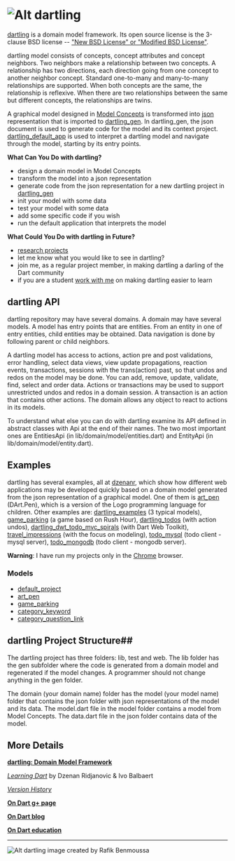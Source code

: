 # ![Alt dartling](https://raw.github.com/dzenanr/dartling/master/resources/dartling.png)

[dartling](https://github.com/dzenanr/dartling) is a domain model framework.
Its open source license is the 3-clause BSD license --
["New BSD License" or "Modified BSD License"](http://en.wikipedia.org/wiki/BSD_license).

dartling model consists of concepts, concept attributes and concept neighbors.
Two neighbors make a relationship between two concepts. A relationship has two
directions, each direction going from one concept to another neighbor concept.
Standard one-to-many and many-to-many relationships are supported. When both
concepts are the same, the relationship is reflexive. When there are two
relationships between the same but different concepts, the relationships are
twins.

A graphical model designed in
[Model Concepts](https://github.com/dzenanr/model_concepts) is transformed into
[json](http://www.json.org/) representation that is imported to
[dartling_gen](https://github.com/dzenanr/dartling_gen).
In dartling_gen, the json document is used to generate code for the model and
its context project.
[dartling_default_app](https://github.com/dzenanr/dartling_default_app)
is used to interpret a dartling model and navigate through the model,
starting by its entry points.

**What Can You Do with dartling?**

* design a domain model in Model Concepts
* transform the model into a json representation
* generate code from the json representation for a new dartling project in
  [dartling_gen](https://github.com/dzenanr/dartling_gen)
* init your model with some data
* test your model with some data
* add some specific code if you wish
* run the default application that interprets the model

**What Could You Do with dartling in Future?**

* [research projects](https://docs.google.com/document/d/15rvqT1QOEusUniqNJOad-vwJDwRLombVmG3X87T6xkM/edit?usp=sharing)
* let me know what you would like to see in dartling?
* join me, as a regular project member, in making dartling a darling of the Dart community
* if you are a student
  [work with me](https://docs.google.com/document/d/1cZWkOlzy8lqHhe_0q0mEyQlvI-Xjc8q07BwLaWqqyE8/edit?usp=sharing)
  on making dartling easier to learn

## dartling API

dartling repository may have several domains. A domain may have several models.
A model has entry points that are entities. From an entity in one of entry
entities, child entities may be obtained. Data navigation is done by following
parent or child neighbors.

A dartling model has access to actions, action pre and post validations,
error handling, select data views, view update propagations, reaction events,
transactions, sessions with the trans(action) past,
so that undos and redos on the model may be done.
You can add, remove, update, validate, find, select and order data. Actions or
transactions may be used to support unrestricted undos and redos in a domain
session. A transaction is an action that contains other actions. The domain
allows any object to react to actions in its models.

To understand what else you can do with dartling examine its API defined in
abstract classes with Api at the end of their names. The two most important ones
are EntitiesApi (in lib/domain/model/entities.dart) and EntityApi
(in lib/domain/model/entity.dart).

## Examples

dartling has several examples, all at [dzenanr](https://github.com/dzenanr),
which show how different web applications may be developed quickly based on a
domain model generated from the json representation of a graphical model. One
of them is [art_pen](https://github.com/dzenanr/art_pen) (DArt.Pen), which is
a version of the Logo programming language for children.
Other examples are:
[dartling_examples](https://github.com/dzenanr/dartling_examples) (3 typical models),
[game_parking](https://github.com/dzenanr/game_parking) (a game based on Rush Hour),
[dartling_todos](https://github.com/dzenanr/dartling_todos) (with action undos),
[dartling_dwt_todo_mvc_spirals](https://github.com/dzenanr/dartling_dwt_todo_mvc_spirals) (with Dart Web Toolkit),
[travel_impressions](https://github.com/dzenanr/travel_impressions) (with the focus on modeling),
[todo_mysql](https://github.com/dzenanr/todo_mysql) (todo client - mysql server),
[todo_mongodb](https://github.com/dzenanr/todo_mongodb) (todo client - mongodb server).

**Warning**:
I have run my projects only in the
[Chrome](https://www.google.com/intl/en/chrome/browser/) browser.

### Models

* [default_project](https://dl.dropbox.com/u/161496/dart/models/default_project.png)
* [art_pen](https://dl.dropbox.com/u/161496/dart/models/art_pen.png)
* [game_parking](https://dl.dropbox.com/u/161496/dart/models/game_parking.png)
* [category_keyword](https://dl.dropbox.com/u/161496/dart/models/category_keyword.png)
* [category_question_link](https://dl.dropbox.com/u/161496/dart/models/category_question_link.png)

## dartling Project Structure##

The dartling project has three folders: lib, test and web. The lib folder has
the gen subfolder where the code is generated from a domain model and
regenerated if the model changes. A programmer should not change anything in
the gen folder.

The domain (your domain name) folder has the model (your model name) folder
that contains the json folder with json representations of the model and its
data. The model.dart file in the model folder contains a model from Model Concepts.
The data.dart file in the json folder contains data of the model.

## More Details

[**dartling: Domain Model Framework**](http://goo.gl/Fd08zZ)

[*Learning Dart*](http://www.packtpub.com/learning-dart/book) by Dzenan Ridjanovic & Ivo Balbaert

[*Version History*](CHANGELOG.md)

[**On Dart g+ page**](https://plus.google.com/+OndartMe)

[**On Dart blog**](http://dzenanr.github.io/)

[**On Dart education**](http://ondart.me/)

__________

![Alt dartling](https://raw.github.com/dzenanr/dartling/master/resources/dartling5.png) image created by Rafik Benmoussa


